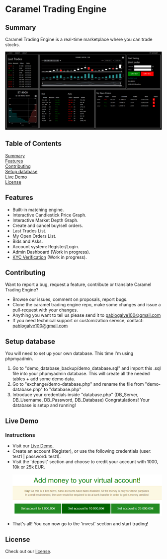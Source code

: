 # Caramel Trading Engine

## Summary
Caramel Trading Engine is a real-time marketplace where you can trade stocks.

<p align="left">
  <img src="Assets/images/project/trading_view_logged_in.PNG" width="800" title="Trading View Logged In"> 
</p>

## Table of Contents  
[Summary](#summary)  
[Features](#features)  
[Contributing](#contributing)  
[Setup database](#setup-database)  
[Live Demo](#live-demo)  
[License](#license)

## Features
- Built-in matching engine.
- Interactive Candlestick Price Graph.
- Interactive Market Depth Graph.
- Create and cancel buy/sell orders.
- Last Trades List.
- My Open Orders List.
- Bids and Asks.
- Account system: Register/Login.
- Admin Dashboard (Work in progress).
- [KYC Verification](https://en.wikipedia.org/wiki/Know_your_customer) (Work in progress).

## Contributing
Want to report a bug, request a feature, contribute or translate Caramel Trading Engine?

- Browse our issues, comment on proposals, report bugs.
- Clone the caramel trading engine repo, make some changes and issue a pull-request with your changes.
- Anything you want to tell us please send it to pablogalve100@gmail.com
- If you need technical support or customization service, contact: pablogalve100@gmail.com

## Setup database
You will need to set up your own database. This time I'm using phpmyadmin.
1. Go to "demo_database_backup/demo_database.sql" and import this .sql file into your phpmyadmin database. This will create all the needed tables + add some demo data.
2. Go to "exchange/demo-database.php" and rename the file from "demo-database.php" to "database.php"
3. Introduce your credentials inside "database.php" (DB_Server, DB_Username, DB_Password, DB_Database)
Congratulations! Your database is setup and running!

## Live Demo
### Instructions
- Visit our [Live Demo](https://www.pablogalve.com/caramel_capital/invest/equity/market-pro).
- Create an account (Register), or use the following credentials (user: test1 | password: test1).
- Visit the 'deposit' section and choose to credit your account with 1000, 10k or 25k EUR. <p align="left"><img src="Assets/images/project/deposit_demo.PNG" width="500" title="Deposit Demo"></p>
- That's all! You can now go to the 'invest' section and start trading!

## License
Check out our [license](LICENSE.md).
